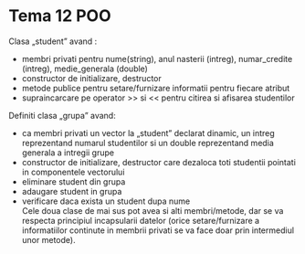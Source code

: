 # Tema 12 POO
 Clasa „student” avand :
 - membri privati pentru nume(string), anul nasterii (intreg), numar_credite (intreg), medie_generala (double) 
 - constructor de initializare, destructor 
 - metode publice pentru setare/furnizare informatii pentru fiecare atribut  
 - supraincarcare pe operator >> si << pentru citirea si afisarea studentilor 
 
 Definiti clasa „grupa” avand: 
 - ca membri privati un vector la „student” declarat dinamic, un intreg reprezentand numarul studentilor si un double reprezentand media generala a intregii grupe 
 - constructor de initializare, destructor care dezaloca toti studentii pointati in componentele vectorului 
 - eliminare student din grupa 
 - adaugare student in grupa 
 - verificare daca exista un student dupa nume  
 Cele doua clase de mai sus pot avea si alti membri/metode, dar se va respecta principiul incapsularii datelor (orice setare/furnizare a  informatiilor continute in membrii privati se va face doar prin intermediul unor metode).  
 
